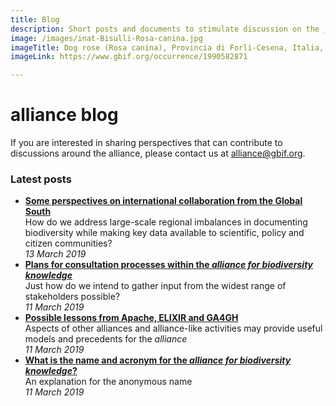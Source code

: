 ```yaml
---
title: Blog
description: Short posts and documents to stimulate discussion on the _alliance for biodiversity knowledge_
image: /images/inat-Bisulli-Rosa-canina.jpg
imageTitle: Dog rose (Rosa canina), Provincia di Forlì-Cesena, Italia, 25 January 2019. Photo by Eddi Bisulli CC BY-NC 4.0 via iNaturalist research-grade observations.
imageLink: https://www.gbif.org/occurrence/1990582871

---
```

# alliance blog

If you are interested in sharing perspectives that can contribute to discussions around the alliance, please contact us at [alliance@gbif.org](mailto:alliance@gbif.org).
 
### Latest posts

+ [**Some perspectives on international collaboration from the Global South**](./global-south)<br />How do we address large-scale regional imbalances in documenting biodiversity while making key data available to scientific, policy and citizen communities?<br />_13 March 2019_
+ [**Plans for consultation processes within the _alliance for biodiversity knowledge_**](./consultation-processes)<br />Just how do we intend to gather input from the widest range of stakeholders possible?<br />_11 March 2019_
+ [**Possible lessons from Apache, ELIXIR and GA4GH**](./possible-lessons)<br />Aspects of other alliances and alliance-like activities may provide useful models and precedents for the _alliance_<br />_11 March 2019_
+ [**What is the name and acronym for the _alliance for biodiversity knowledge_?**](./alliance-name)<br />An explanation for the anonymous name<br />_11 March 2019_
